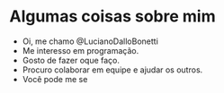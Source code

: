# Algumas coisas sobre mim

- Oi, me chamo @LucianoDalloBonetti
- Me interesso em programação.
- Gosto de fazer oque faço.
- Procuro colaborar em equipe e ajudar os outros.
- Você pode me se

<!---
LucianoDalloBonetti/LucianoDalloBonetti is a ✨ special ✨ repository because its `README.md` (this file) appears on your GitHub profile.
You can click the Preview link to take a look at your changes.
--->
